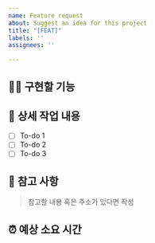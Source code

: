 ```yaml
---
name: Feature request
about: Suggest an idea for this project
title: "[FEAT]"
labels: ''
assignees: ''

---
```


## 🏃🏻 구현할 기능

## 📌 상세 작업 내용

- [ ] To-do 1
- [ ] To-do 2
- [ ] To-do 3

## 📝 참고 사항

> 참고할 내용 혹은 주소가 있다면 작성

## ⏰ 예상 소요 시간

